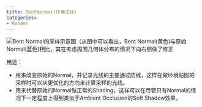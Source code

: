 ```yaml
---
title: BentNormal(环境法线)
categories:
- Render
---
```

![Bent Normal的采样示意图（从图中可以看出，Bent Normal(黄色)与原始Normal(蓝色)相比，其在考虑周围几何体分布的情况下向右侧做了修正](1.png)

用途：
- 用来改变原始的Normal，并记录光线的主要通过防线，这样在做环境贴图的采样时可以从更优化的方向来计算采样的光线。
- 用来代替原始的Normal做正常的Shading，这样可以在尽管只有Normal的情况下一定程度上得到类似于Ambient Occlusion的Soft Shadow效果。